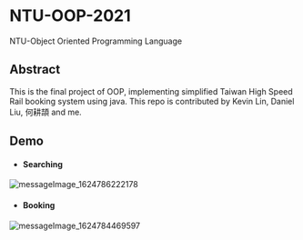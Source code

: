 # NTU-OOP-2021
NTU-Object Oriented Programming Language

## Abstract
This is the final project of OOP, implementing simplified Taiwan High Speed Rail booking system using java. This repo is contributed by Kevin Lin, Daniel Liu, 何耕頡 and me.

## Demo
* #### Searching

![messageImage_1624786222178](https://user-images.githubusercontent.com/112916328/221512156-2fe57203-49f7-4fea-a36e-9cc212263f4a.jpg)

* #### Booking

![messageImage_1624784469597](https://user-images.githubusercontent.com/112916328/221512170-b5ea7e96-4d47-41b4-b14a-ba916416221c.jpg)

